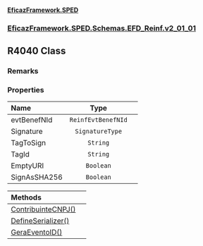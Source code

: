 #### [EficazFramework.SPED](EficazFrameworkSPED.md 'EficazFramework SPED')
### [EficazFramework.SPED.Schemas.EFD_Reinf.v2_01_01](EficazFramework.SPED.Schemas.EFD_Reinf.v2_01_01.md 'EficazFramework.SPED.Schemas.EFD_Reinf.v2_01_01')

## R4040 Class

### Remarks
### Properties

| Name | Type | |
| :--- | :---: | :--- |
| evtBenefNId | `ReinfEvtBenefNId` |  |
| Signature | `SignatureType` |  |
| TagToSign | `String` |  |
| TagId | `String` |  |
| EmptyURI | `Boolean` |  |
| SignAsSHA256 | `Boolean` |  |

| Methods | |
| :--- | :--- |
| [ContribuinteCNPJ()](EficazFramework.SPED.Schemas.EFD_Reinf.v2_01_01/R4040/ContribuinteCNPJ().md 'EficazFramework.SPED.Schemas.EFD_Reinf.v2_01_01.R4040.ContribuinteCNPJ()') | |
| [DefineSerializer()](EficazFramework.SPED.Schemas.EFD_Reinf.v2_01_01/R4040/DefineSerializer().md 'EficazFramework.SPED.Schemas.EFD_Reinf.v2_01_01.R4040.DefineSerializer()') | |
| [GeraEventoID()](EficazFramework.SPED.Schemas.EFD_Reinf.v2_01_01/R4040/GeraEventoID().md 'EficazFramework.SPED.Schemas.EFD_Reinf.v2_01_01.R4040.GeraEventoID()') | |
